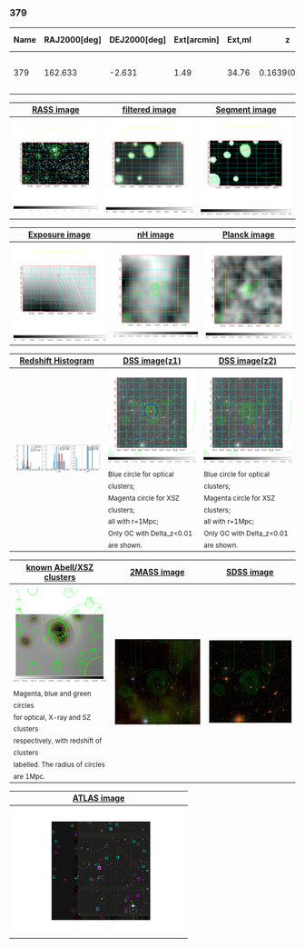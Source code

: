 <div STYLE="page-break-after: always;"></div>

### 379

|Name|RAJ2000[deg]|DEJ2000[deg] |Ext[arcmin]| Ext,ml | z | z_src| C|GC(XSZ,Delta_z<0.01)| GC(OPT,Delta_z<0.01)|GC| R_sig[arcmin] | R500[arcmin] | R500[Mpc]| CRsig[c/s] | CR500[c/s] |L500[1E44 erg/s]|F500[1E-12 erg/s/cm^2]| M500[1E14 Msun]|Tx[keV]|Cnt_sig|Beta|Rc[arcmin]|Comment|Alias|
|---|---|---|---|---|---|------|---|--------|---------|----------|---|---|---|---|---|---|---|---|---|---|---|---|---|---|
|379| 162.633| -2.631| 1.49| 34.76| 0.1639(0.005)| z1, z_xsz| B| MCXC| A, N, RM| A, C, F20, MCXC, N, W| 5.388| 6.221| 1.050| 0.167(0.032)| 0.171(0.033)| 2.437(0.187)| 3.297(0.253)| 3.87(0.14)| 5.20(0.12)| 86.3| 0.932(-0.085+0.049)| 3.342(-0.433+0.350)| -| k111|

|[RASS image](../image/379/379_img.pdf)|[filtered image](../image/379/379_fil.pdf)|[Segment image](../image/379/379_seg.pdf)|
|-------------------|--------------------|-------------------|
| <img src="../image/379/379_img.png" width="300">  | <img src="../image/379/379_fil.png" width="300">   | <img src="../image/379/379_seg.png" width="300">  |

|[Exposure image](../image/379/379_mex.pdf)| [nH image](../image/379/379_nh.pdf)| [Planck image](../image/379/379_p.pdf)|
|-------------------|--------------------|-------------------|
|<img src="../image/379/379_mex.png" width="300">   | <img src="../image/379/379_nh.png" width="300">    | <img src="../image/379/379_p.png" width="300"> |

|[Redshift Histogram](../image/379/379_zg.pdf) | [DSS image(z1)](../image/379/379_dss_z1.pdf)      |  [DSS image(z2)](../image/379/379_dss_z2.pdf)    |
|-------------------|--------------------|-------------------|
|<img src="../image/379/379_zg.png" width="300"> |<img src="../image/379/379_dss_z1.png" width="300"> <sub><br>Blue circle for optical clusters; <br>Magenta circle for XSZ clusters; <br>all with r=1Mpc; <br>Only GC with Delta_z<0.01 are shown. </sub>| <img src="../image/379/379_dss_z2.png" width="300"><sub><br>Blue circle for optical clusters; <br>Magenta circle for XSZ clusters; <br>all with r=1Mpc; <br>Only GC with Delta_z<0.01 are shown. </sub> |

|[known Abell/XSZ clusters](../image/379/379_gc.pdf) | [2MASS image](../image/379/379_2mass.pdf)      |[SDSS image](../image/379/379_sdss.pdf)   |
|-------------------|-------------------|-------------------|
|<img src=../image/379/379_gc.png width="300"> <br><sub>Magenta, blue and green circles <br>for optical, X-ray and SZ clusters <br>respectively, with redshift of clusters <br>labelled. The radius of circles <br>are 1Mpc.</sub>|<img src="../image/379/379_2mass.png" width="300">  | <img src="../image/379/379_sdss.png" width="300">  |

|[ATLAS image](../image/379/379_s.pdf)        |
|-------------------|
| <img src="../image/379/379_s.pdf" width="300">  |
